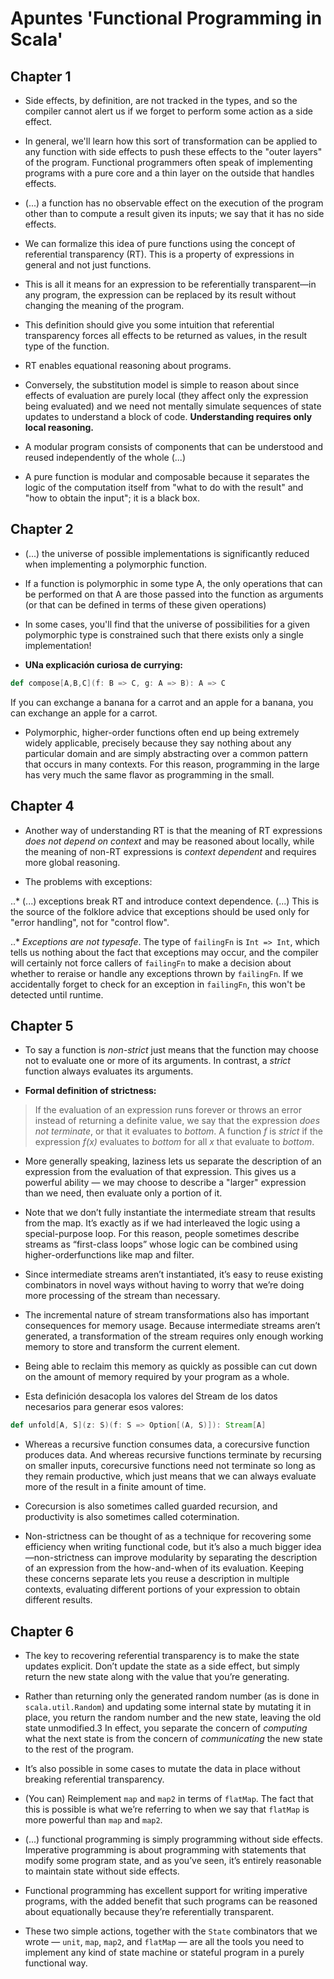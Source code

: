 # Apuntes 'Functional Programming in Scala'

## Chapter 1

* Side effects, by definition, are not tracked in the types, and so the compiler cannot alert us if we forget to perform some action as a side effect.

* In general, we'll learn how this sort of transformation can be applied to any function with side effects to push these effects to the "outer layers" of the program. Functional programmers often speak of implementing programs with a pure core and a thin layer on the outside that handles effects.

* (...) a function has no observable effect on the execution of the program other than to compute a result given its inputs; we say that it has no side effects.

* We can formalize this idea of pure functions using the concept of referential transparency (RT). This is a property of expressions in general and not just functions.

* This is all it means for an expression to be referentially transparent—in any program, the expression can be replaced by its result without changing the meaning of the program.

* This definition should give you some intuition that referential transparency forces all effects to be returned as values, in the result type of the function. 

* RT enables equational reasoning about programs.

* Conversely, the substitution model is simple to reason about since effects of evaluation are purely local (they affect only the expression being evaluated) and we need not mentally simulate sequences of state updates to understand a block of code. **Understanding requires only local reasoning.** 

* A modular program consists of components that can be understood and reused independently
of the whole (...)
* A pure function is modular and composable because it separates the logic of the computation itself from "what to do with the result" and "how to obtain the input"; it is a black box.

## Chapter 2

* (...) the universe of possible implementations is significantly reduced when implementing a polymorphic function.

* If a function is polymorphic in some type A, the only operations that can be performed on that A are those passed into the function as arguments (or that can be defined in terms of these given operations)

* In some cases, you'll find that the universe of possibilities for a given polymorphic type is constrained such that there exists only a single implementation!

* **UNa explicación curiosa de currying:**

```scala
def compose[A,B,C](f: B => C, g: A => B): A => C
```

If you can exchange a banana for a carrot and an apple for a banana, you can exchange an apple for a carrot.

* Polymorphic, higher-order functions often end up being extremely widely applicable, precisely because they say nothing about any particular domain and are simply abstracting over a common pattern that occurs in many contexts. For this reason, programming in the large has very much the same flavor as programming in the small.

## Chapter 4

* Another way of understanding RT is that the meaning of RT expressions _does not depend on context_ and may be reasoned about locally, while the meaning of non-RT expressions is _context dependent_ and requires more global reasoning. 

* The problems with exceptions:

..* (...) exceptions break RT and introduce context dependence. (...) This is the source of the folklore advice that
exceptions should be used only for "error handling", not for "control flow".

..* _Exceptions are not typesafe_. The type of `failingFn` is `Int => Int`, which tells us nothing about the fact that exceptions may occur, and the compiler will certainly not force callers of `failingFn` to make a decision about whether to reraise or handle any exceptions thrown by `failingFn`. If we accidentally forget to check for an exception in `failingFn`, this won't be detected until runtime.

## Chapter 5

* To say a function is _non-strict_ just means that the function may choose not to evaluate one or more of its arguments. In contrast, a _strict_ function always evaluates its arguments.

* **Formal definition of strictness:**

> If the evaluation of an expression runs forever or throws an error instead of returning a definite value, we say that the expression _does not terminate_, or that it evaluates to _bottom_. A function _f_ is _strict_ if the expression _f(x)_ evaluates to _bottom_ for all _x_ that evaluate to _bottom_.

* More generally speaking, laziness lets us separate the description of an expression from the evaluation of that expression. This gives us a powerful ability — we may choose to describe a "larger" expression than we need, then evaluate only a portion of it.

* Note that we don’t fully instantiate the intermediate stream that results from the map. It’s exactly as if we had interleaved the logic using a special-purpose loop. For this reason, people sometimes describe streams as “first-class loops” whose logic can be combined using higher-orderfunctions like map and filter.

* Since intermediate streams aren’t instantiated, it’s easy to reuse existing combinators in novel ways without having to worry that we’re doing more processing of the stream than necessary.

* The incremental nature of stream transformations also has important consequences for memory usage. Because intermediate streams aren’t generated, a transformation of the stream requires only enough working memory to store and transform the current element.

* Being able to reclaim this memory as quickly as possible can cut down on the amount of memory required by your program as a whole.

* Esta definición desacopla los valores del Stream de los datos necesarios para generar esos valores:

```scala
def unfold[A, S](z: S)(f: S => Option[(A, S)]): Stream[A]
```

* Whereas a recursive function consumes data, a corecursive function produces data. And whereas recursive functions terminate by recursing on smaller inputs, corecursive functions need not terminate so long as they remain productive, which just means that we can always evaluate more of the result in a finite amount of time.

* Corecursion is also sometimes called guarded recursion, and productivity is also sometimes called cotermination.

* Non-strictness can be thought of as a technique for recovering some efficiency when writing functional code, but it’s also a much bigger idea—non-strictness can improve modularity by separating the description of an expression from the how-and-when of its evaluation. Keeping these concerns separate lets you reuse a description in multiple contexts, evaluating different portions of your expression to obtain different results. 

## Chapter 6

* The key to recovering referential transparency is to make the state updates explicit. Don’t update the state as a side effect, but simply return the new state along with the value that you’re generating.

* Rather than returning only the generated random number (as is done in `scala.util.Random`) and updating some internal state by mutating it in place, you return the random number and the new state, leaving the old state unmodified.3 In effect, you separate the concern of *computing* what the next state is from the concern of *communicating* the new state to the rest of the program. 

* It’s also possible in some cases to mutate the data in place without breaking referential transparency.

* (You can) Reimplement `map` and `map2` in terms of `flatMap`. The fact that this is possible is what we’re referring to when we say that `flatMap` is more powerful than `map` and `map2`.

* (...) functional programming is simply programming without side effects. Imperative programming is about programming with statements that modify some program state, and as you’ve seen, it’s entirely reasonable to maintain state without side effects.

* Functional programming has excellent support for writing imperative programs, with the added benefit that such programs can be reasoned about equationally because they’re referentially transparent.

* These two simple actions, together with the `State` combinators that we wrote — `unit`, `map`, `map2`, and `flatMap` — are all the tools you need to implement any kind of state machine or stateful program in a purely functional way.